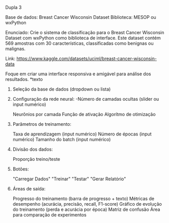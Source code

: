 
Dupla 3

Base de dados: Breast Cancer Wisconsin Dataset Biblioteca: MESOP ou wxPython

Enunciado: Crie o sistema de classificação para o Breast Cancer Wisconsin Dataset com wxPython como biblioteca de interface. Este dataset contém 569 amostras com 30 características, classificadas como benignas ou malignas.

Link: https://www.kaggle.com/datasets/uciml/breast-cancer-wisconsin-data

Foque em criar uma interface responsiva e amigável para análise dos resultados. *texto

1. Seleção da base de dados (dropdown ou lista)

2. Configuração da rede neural: -Número de camadas ocultas (slider ou input numérico)

    Neurônios por camada
    Função de ativação
    Algorítmo de otimização

3. Parâmetros de treinamento:

    Taxa de aprendizagem (input numérico)
    Número de épocas (input numérico)
    Tamanho do batch (input numérico)

4. Divisão dos dados:

    Proporção treino/teste

5. Botões:

    "Carregar Dados"
    "Treinar"
    "Testar"
    "Gerar Relatório"

6. Áreas de saída:

    Progresso do treinamento (barra de progresso + texto)
    Métricas de desempenho (acurácia, precisão, recall, F1-score)
    Gráfico de evolução do treinamento (perda e acurácia por época)
    Matriz de confusão
    Área para comparação de experimentos

